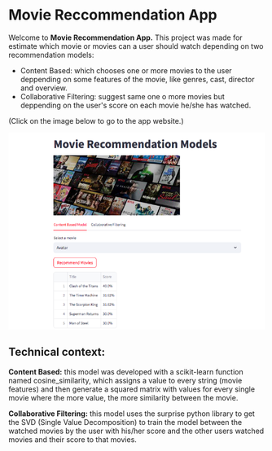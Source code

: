 # Movie Reccommendation App
Welcome to **Movie Recommendation App.** This project was made for estimate which movie or movies can a user should watch depending on two recommendation models:
* Content Based: which chooses one or more movies to the user deppending on some features of the movie, like genres, cast, director and overview.
* Collaborative Filtering: suggest same one o more movies but deppending on the user's score on each movie he/she has watched.
  
(Click on the image below to go to the app website.)
 
[![movieRecommendation](sitio.png)](https://movierecommendationpy.streamlit.app)

## Technical context:
**Content Based:** this model was developed with a scikit-learn function named cosine_similarity, which assigns a value to every string (movie features) and then generate a squared matrix with values for every single movie where the more value, the more similarity between the movie.

**Collaborative Filtering:** this model uses the surprise python library to get the SVD (Single Value Decomposition) to train the model between the watched movies by the user with his/her score and the other users watched movies and their score to that movies.





